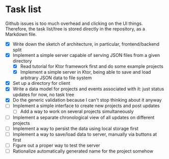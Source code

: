 # Task list

Github issues is too much overhead and clicking on the UI things. Therefore, the task list/tree is stored directly in the repository, as a Markdown file.

* [x] Write down the sketch of architecture, in particular, frontend/backend split
* [x] Implement a simple server capable of serving JSON files from a given directory
  * [x] Read tutorial for Ktor framework first and do some example projects
  * [x] Implement a simple server in Ktor, being able to save and load arbitrary JSON data to file system
* [x] Set up a directory for client
* [x] Write a data model for projects and events associated with it: just status updates for now, no task tree
* [x] Do the generic validation because I can't stop thinking about it anyway
* [ ] Implement a simple interface to create new projects and post updates
  * [ ] Add a way to work on several projects simultaneously
* [ ] Implement a separate chronological view of all updates on different projects
* [ ] Implement a way to persist the data using local storage first
* [ ] Implement a way to save/load data to server, manually via buttons at first
* [ ] Figure out a proper way to test the server
* [ ] Rationalize automatically generated name for the project somehow